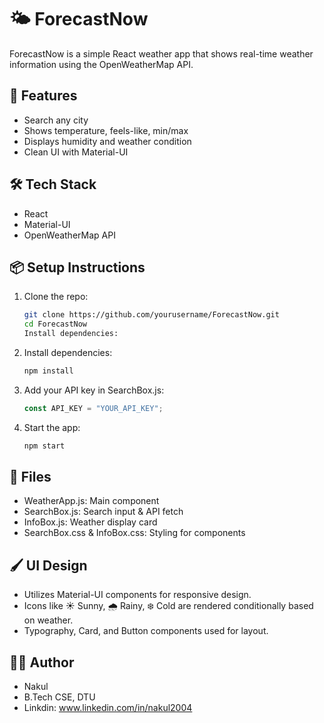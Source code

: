 # 🌤️ ForecastNow

ForecastNow is a simple React weather app that shows real-time weather information using the OpenWeatherMap API.

## 🚀 Features

- Search any city
- Shows temperature, feels-like, min/max
- Displays humidity and weather condition
- Clean UI with Material-UI

## 🛠️ Tech Stack

- React  
- Material-UI  
- OpenWeatherMap API

## 📦 Setup Instructions

1. Clone the repo:
   ```bash
   git clone https://github.com/yourusername/ForecastNow.git
   cd ForecastNow
   Install dependencies:

2. Install dependencies:
   ```bash
   npm install

3. Add your API key in SearchBox.js:
   ```js
   const API_KEY = "YOUR_API_KEY";

4. Start the app:
   ```bash
   npm start

## 📁 Files

- WeatherApp.js: Main component
- SearchBox.js: Search input & API fetch
- InfoBox.js: Weather display card
- SearchBox.css & InfoBox.css: Styling for components

## 🖌️ UI Design
- Utilizes Material-UI components for responsive design.
- Icons like ☀️ Sunny, 🌧️ Rainy, ❄️ Cold are rendered conditionally based on weather.
- Typography, Card, and Button components used for layout.

## 👨‍💻 Author
- Nakul
- B.Tech CSE, DTU
- Linkdin: www.linkedin.com/in/nakul2004
